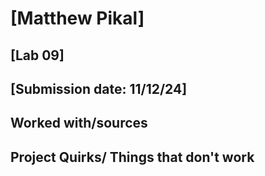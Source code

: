 # [Matthew Pikal]
## [Lab 09]
## [Submission date: 11/12/24]
## Worked with/sources 

## Project Quirks/ Things that don't work
